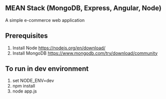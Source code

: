 ## MEAN Stack (MongoDB, Express, Angular, Node)
A simple e-commerce web application

## Prerequisites

1. Install Node https://nodejs.org/en/download/
2. Install MongoDB https://www.mongodb.com/try/download/community

## To run in dev environment

1. set NODE_ENV=dev
2. npm install
3. node app.js